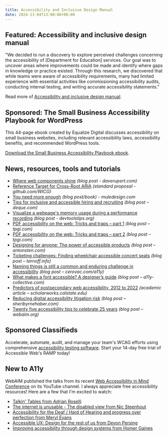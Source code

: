 ```yaml
---
title: Accessibility and Inclusive Design Manual
date: 2024-11-04T13:00:08+00:00
---
```


## Featured: Accessibility and inclusive design manual

"We decided to run a discovery to explore perceived challenges concerning the accessibility of [Department for Education] services. Our goal was to uncover areas where improvements could be made and identify where gaps in knowledge or practice existed. Through this research, we discovered that while teams were aware of accessibility requirements, many had limited experience with essential activities like commissioning accessibility audits, conducting internal testing, and writing accurate accessibility statements."

Read more of [Accessibility and inclusive design manual](https://accessibility.blog.gov.uk/2024/10/29/accessibility-and-inclusive-design-manual-blog/).

## Sponsored: The Small Business Accessibility Playbook for WordPress

This 44-page ebook created by Equalize Digital discusses accessibility on small business websites, including relevant accessibility laws, accessibility benefits, and recommended WordPress tools.

[Download the Small Business Accessibility Playbook ebook](https://equalizedigital.com/the-small-business-accessibility-playbook-for-wordpress/?utm_source=a11yweekly&utm_medium=sponsored).

## News, resources, tools and tutorials

- [Where web components shine](https://daverupert.com/2024/10/super-web-components-sunshine/) *(blog post - daverupert.com)*
- [Reference Target for Cross-Root ARIA](https://github.com/WICG/webcomponents/blob/gh-pages/proposals/reference-target-explainer.md) *(standard proposal - github.com/WICG)*
- [You need more enough](https://www.muledesign.com/blog/you-need-more-enough) *(blog post/book) - muledesign.com*
- [Tips for inclusive and accessible hiring and recruiting](https://www.deque.com/blog/tips-for-inclusive-and-accessible-hiring-and-recruiting/) *(blog post – deque.com)*
- [Visualize a webpage's memory usage during a performance recording](https://devtoolstips.org/tips/en/visualize-memory-usage-during-perf-recording/) *(blog post - devtoolstips.org)*
- [PDF accessibility on the web: Tricks and traps – part 1](https://www.tpgi.com/pdf-accessibility-on-the-web-tricks-and-traps-part-1/) *(blog post – tpgi.com)*
- [PDF accessibility on the web: Tricks and traps – part 2](https://www.tpgi.com/pdf-accessibility-on-the-web-tricks-and-traps-part-2/) *(blog post – tpgi.com)*
- [Designing for anyone: The power of accessible products](https://www.antonsten.com/articles/designing-for-anyone/) *(blog post – antonsten.com)*
- [Ticketing challenges: Finding wheelchair accessible concert seats](https://tarnoff.info/2024/10/24/ticketing-challenges-finding-wheelchair-accessible-concert-seats/) *(blog post – tarnoff.info)*
- [Naming things is still a common and enduring challenge in accessibility](https://cerovac.com/a11y/2024/10/naming-things-is-still-a-common-and-enduring-challenge-in-accessibility/) *(blog post – cerovac.com/a11y)*
- [What makes a font accessible? A designer’s guide](https://www.a11y-collective.com/blog/accessible-fonts/) *(blog post – a11y-collective.com)*
- [Predictors of postsecondary web accessibility, 2012 to 2022](https://scholarworks.calstate.edu/concern/publications/gb19fd48d) *(academic article – scholarworks.calstate.edu)*
- [Reducing digital accessibility litigation risk](https://www.sheribyrnehaber.com/reducing-digital-accessibility-litigation-risk/) *(blog post – sheribyrnehaber.com)*
- [Twenty five accessibility tips to celebrate 25 years](https://webaim.org/blog/25-tips/) *(blog post – webaim.org)*

## Sponsored Classifieds

Accelerate, automate, audit, and manage your team's WCAG efforts using comprehensive [accessibility testing software](http://accessibleweb.com/?utm_source=a11y_weekly&utm_medium=ad&utm_campaign=a11y_top_ad). Start your 14-day free trial of Accessible Web's RAMP today!

## New to A11y

WebAIM published the talks from its recent [Web Accessibility in Mind Conference](https://conference.webaim.org) on its YouTube channel. I always appreciate free accessibility resources! Here are a few that I'm excited to watch:

- [Talkin' Tables from Adrian Roselli](https://www.youtube.com/watch?v=xaIjHF7FHv8)
- [The internet is unusable - The disabled view from Nic Steenhout](https://www.youtube.com/watch?v=naYwty9mMMA)
- [Accessibility for the Deaf / Hard of Hearing and progress over perfection from Meryl Evans](https://www.youtube.com/watch?v=ROFEXy-X-JU)
- [Accessible UX: Design for the rest of us from Devon Persing](https://www.youtube.com/watch?v=15U3sZmXL4I)
- [Improving accessibility through design systems from Homer Gaines](https://www.youtube.com/watch?v=lsl3xMUL-zo)
